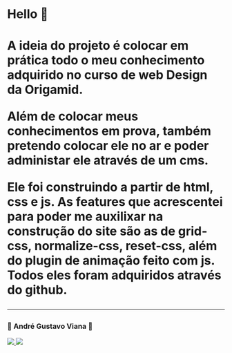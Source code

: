 <h1> Hello 👋 <h1/>
<p>
  A ideia do projeto é colocar em prática todo o meu conhecimento adquirido no curso de web 
  Design da Origamid.
</p>
<p>
  Além de colocar meus conhecimentos em prova, também pretendo colocar ele no ar e poder administar ele através de um cms. 
</p>
<p>
  Ele foi construindo a partir de html, css e js. As features que acrescentei para poder me auxilixar na construção do site são as de grid-css, normalize-css, reset-css, além       do plugin de animação feito com js. Todos eles foram adquiridos através do github.
</p>
<hr/>
<h3>👦  André Gustavo Viana  👦</h3> 
<a href="https://www.instagram.com/andre_gust_viana/">
<img src="https://img.shields.io/badge/Instagram-E4405F?style=for-the-badge&logo=instagram&logoColor=white" />
</a>
<a href="https://www.facebook.com/andre.dapper.121">
<img src="https://img.shields.io/badge/Facebook-1877F2?style=for-the-badge&logo=facebook&logoColor=white" />
</a>
